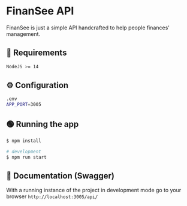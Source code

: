 
# FinanSee API

FinanSee is just a simple API handcrafted to help people finances' management.
## 📄 Requirements

```bash
NodeJS >= 14
```

## ⚙️ Configuration

```bash
.env
APP_PORT=3005
```

## 🟢 Running the app

```bash
$ npm install

# development
$ npm run start
```

## 📗 Documentation (Swagger)

With a running instance of the project in development mode go to your browser
`http://localhost:3005/api/`
